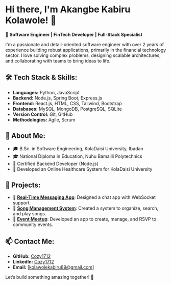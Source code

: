# Hi there, I'm Akangbe Kabiru Kolawole! 👋

🚀 **Software Engineer | FinTech Developer | Full-Stack Specialist**

I'm a passionate and detail-oriented software engineer with over 2 years of experience building robust applications, primarily in the financial technology sector. I love solving complex problems, designing scalable architectures, and collaborating with teams to bring ideas to life.

## 🛠️ **Tech Stack & Skills:**
- **Languages:** Python, JavaScript
- **Backend:** Node.js, Spring Boot, Express.js
- **Frontend:** React.js, HTML, CSS, Tailwind, Bootstrap
- **Databases:** MySQL, MongoDB, PostgreSQL, SQLite
- **Version Control:** Git, GitHub
- **Methodologies:** Agile, Scrum

## 📘 **About Me:**
- 🎓 B.Sc. in Software Engineering, KolaDaisi University, Ibadan
- 🎓 National Diploma in Education, Nuhu Bamailli Polytechnics
- 🏅 Certified Backend Developer (Node.js)
- 🏥 Developed an Online Healthcare System for KolaDaisi University

## 🚀 **Projects:**
- 📲 [**Real-Time Messaging App**](https://github.com/Cozy1712/realtime-chat-app): Designed a chat app with WebSocket support.
- 🎵 [**Song Management System**](https://github.com/Cozy1712/song-management-system): Created a system to organize, search, and play songs.
- 📅 [**Event Meetup**](https://github.com/Cozy1712/event-meetup): Developed an app to create, manage, and RSVP to community events.

## 📫 **Contact Me:**
- **GitHub:** [Cozy1712](https://github.com/Cozy1712)
- **LinkedIn:** [Cozy1712](https://www.linkedin.com/in/kabiru-kolawole-667b46267/)
- **Email:** [kolawolekabiru89@gmail.com]

Let’s build something amazing together! 🚀

